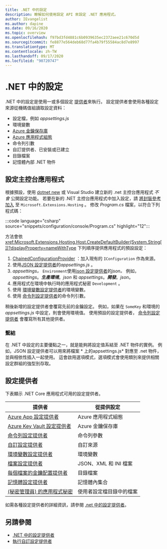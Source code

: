 ```yaml
---
title: .NET 中的設定
description: 瞭解如何使用設定 API 來設定 .NET 應用程式。
author: IEvangelist
ms.author: dapine
ms.date: 09/16/2020
ms.topic: overview
ms.openlocfilehash: f97bd3fd4881c6b0939635ec2372aee21c670d5d
ms.sourcegitcommit: fe8877e564deb68d77fa4b79f55584ac8d7e8997
ms.translationtype: MT
ms.contentlocale: zh-TW
ms.lasthandoff: 09/17/2020
ms.locfileid: "90720747"
---
```

# <a name="configuration-in-net"></a>.NET 中的設定

.NET 中的設定是使用一或多個設定 [提供者](#configuration-providers)來執行。 設定提供者會使用各種設定來源從機碼值組讀取設定資料：

- 設定檔，例如 *appsettings.js*
- 環境變數
- [Azure 金鑰保存庫](/azure/key-vault/general/overview)
- [Azure 應用程式組態](/azure/azure-app-configuration/overview)
- 命令列引數
- 自訂提供者、已安裝或已建立
- 目錄檔案
- 記憶體內部 .NET 物件

## <a name="configure-console-apps"></a>設定主控台應用程式

根據預設，使用 [dotnet new](../tools/dotnet-new.md) 或 Visual Studio 建立新的 .net 主控台應用程式 *不會* 公開設定功能。 若要在新的 .NET 主控台應用程式中加入設定，請 [將封裝參考加入](../tools/dotnet-add-package.md) 至 `Microsoft.Extensions.Hosting` 。 修改 *Program.cs* 檔案，以符合下列程式碼：

:::code language="csharp" source="snippets/configuration/console/Program.cs" highlight="12":::

方法會依 <xref:Microsoft.Extensions.Hosting.Host.CreateDefaultBuilder(System.String[])?displayProperty=nameWithType> 下列順序提供應用程式的預設設定：

1. [ChainedConfigurationProvider](xref:Microsoft.Extensions.Configuration.ChainedConfigurationSource) ：加入現有的 `IConfiguration` 作為來源。
1. 使用[JSON 設定提供者](configuration-providers.md#file-configuration-provider)的*appsettings.js* 。
1. *appsettings。* `Environment`使用[json 設定提供者](configuration-providers.md#file-configuration-provider)的*json。* 例如， *appsettings*。***生產環境***。*json* 和 *appsettings*。***開發***。*json*。
1. 應用程式在環境中執行時的應用程式秘密 `Development` 。
1. 使用 [環境變數設定提供者](configuration-providers.md#environment-variable-configuration-provider)的環境變數。
1. 使用 [命令列設定提供者](configuration-providers.md#command-line-configuration-provider)的命令列引數。

稍後新增的設定提供者會覆寫先前的金鑰設定。 例如，如果在 `SomeKey` 和環境的 *appsettings.js* 中設定，則會使用環境值。 使用預設的設定提供者， [命令列設定提供者](configuration-providers.md#command-line-configuration-provider) 會覆寫所有其他提供者。

### <a name="binding"></a>繫結

在 .NET 中設定的主要優點之一，就是能夠將設定值系結至 .NET 物件的實例。 例如，JSON 設定提供者可以用來將檔案 * 上的appsettings.js* 對應至 .net 物件，並與相依性插入一起使用。 這會啟用選項模式，選項模式會使用類別來提供相關設定群組的強型別存取。

## <a name="configuration-providers"></a>設定提供者

下表顯示 .NET Core 應用程式可用的設定提供者。

| 提供者                                                                                                               | 從提供設定        |
|------------------------------------------------------------------------------------------------------------------------|------------------------------------|
| [Azure App 設定提供者](/azure/azure-app-configuration/quickstart-aspnet-core-app)                          | Azure 應用程式組態            |
| [Azure Key Vault 設定提供者](/azure/key-vault/general/tutorial-net-virtual-machine)                        | Azure 金鑰保存庫                    |
| [命令列設定提供者](configuration-providers.md#command-line-configuration-provider)                  | 命令列參數            |
| [自訂設定提供者](custom-configuration-provider.md)                                                      | 自訂來源                      |
| [環境變數設定提供者](configuration-providers.md#environment-variable-configuration-provider) | 環境變數              |
| [檔案設定提供者](configuration-providers.md#file-configuration-provider)                                  | JSON、XML 和 INI 檔案           |
| [每個檔案的金鑰配置提供者](configuration-providers.md#key-per-file-configuration-provider)                  | 目錄檔案                    |
| [記憶體設定提供者](configuration-providers.md#memory-configuration-provider)                              | 記憶體內集合              |
| [ (秘密管理員) 的應用程式秘密 ](/aspnet/core/security/app-secrets)                                                      | 使用者設定檔目錄中的檔案 |

如需各種設定提供者的詳細資訊，請參閱 [.net 中的設定提供者](configuration-providers.md)。

## <a name="see-also"></a>另請參閱

- [.NET 中的設定提供者](configuration-providers.md)
- [執行自訂設定提供者](custom-configuration-provider.md)
